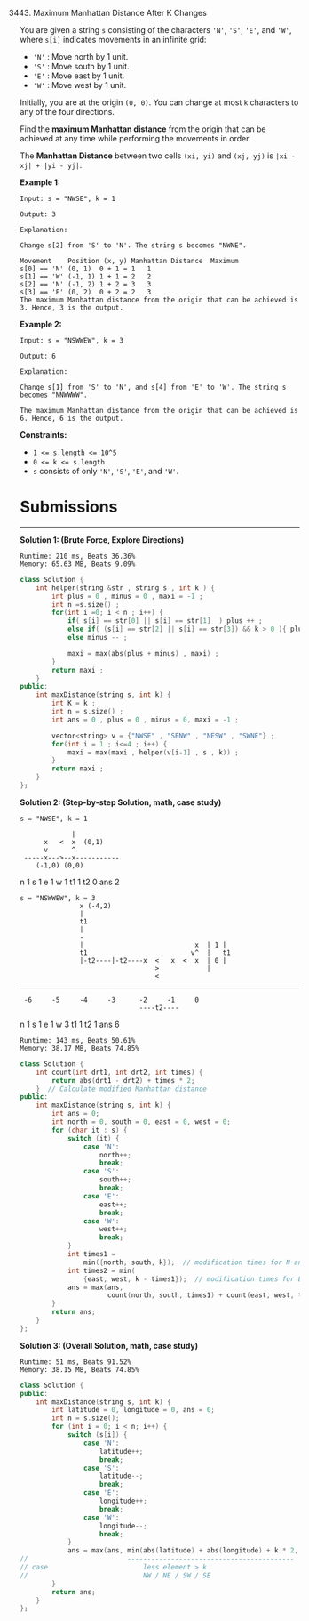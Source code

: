 3443. Maximum Manhattan Distance After K Changes

You are given a string `s` consisting of the characters `'N'`, `'S'`, `'E'`, and `'W'`, where `s[i]` indicates movements in an infinite grid:

* `'N'` : Move north by 1 unit.
* `'S'` : Move south by 1 unit.
* `'E'` : Move east by 1 unit.
* `'W'` : Move west by 1 unit.

Initially, you are at the origin `(0, 0)`. You can change at most `k` characters to any of the four directions.

Find the **maximum Manhattan distance** from the origin that can be achieved at any time while performing the movements in order.

The **Manhattan Distance** between two cells `(xi, yi)` and `(xj, yj)` is `|xi - xj| + |yi - yj|`.
 

**Example 1:**
```
Input: s = "NWSE", k = 1

Output: 3

Explanation:

Change s[2] from 'S' to 'N'. The string s becomes "NWNE".

Movement	Position (x, y)	Manhattan Distance	Maximum
s[0] == 'N'	(0, 1)	0 + 1 = 1	1
s[1] == 'W'	(-1, 1)	1 + 1 = 2	2
s[2] == 'N'	(-1, 2)	1 + 2 = 3	3
s[3] == 'E'	(0, 2)	0 + 2 = 2	3
The maximum Manhattan distance from the origin that can be achieved is 3. Hence, 3 is the output.
```

**Example 2:**
```
Input: s = "NSWWEW", k = 3

Output: 6

Explanation:

Change s[1] from 'S' to 'N', and s[4] from 'E' to 'W'. The string s becomes "NNWWWW".

The maximum Manhattan distance from the origin that can be achieved is 6. Hence, 6 is the output.
```
 

**Constraints:**

* `1 <= s.length <= 10^5`
* `0 <= k <= s.length`
* `s` consists of only `'N'`, `'S'`, `'E'`, and `'W'`.

# Submissions
---
**Solution 1: (Brute Force, Explore Directions)**
```
Runtime: 210 ms, Beats 36.36%
Memory: 65.63 MB, Beats 9.09%
```
```c++
class Solution {
    int helper(string &str , string s , int k ) {
        int plus = 0 , minus = 0 , maxi = -1 ;
        int n =s.size() ;
        for(int i =0; i < n ; i++) {
            if( s[i] == str[0] || s[i] == str[1]  ) plus ++ ;
            else if( (s[i] == str[2] || s[i] == str[3]) && k > 0 ){ plus ++ ; k-- ; }
            else minus -- ;

            maxi = max(abs(plus + minus) , maxi) ;
        }
        return maxi ;
    }
public:
    int maxDistance(string s, int k) {
        int K = k ;
        int n = s.size() ;
        int ans = 0 , plus = 0 , minus = 0, maxi = -1 ;

        vector<string> v = {"NWSE" , "SENW" , "NESW" , "SWNE"} ;
        for(int i = 1 ; i<=4 ; i++) {
            maxi = max(maxi , helper(v[i-1] , s , k)) ;
        }
        return maxi ;
    }
};
```

**Solution 2: (Step-by-step Solution, math, case study)**

    s = "NWSE", k = 1

                 |
          x   <  x  (0,1)
          v      ^
     -----x--->--x-----------
        (-1,0) (0,0)
n   1
s   1
e   1
w   1
t1  1
t2  0
ans 2

    s = "NSWWEW", k = 3
                   x (-4,2)
                   |
                   t1
                   |
                   -
                   |                            x  | 1 |
                   t1                          v^  |   t1
                   |-t2----|-t2----x  <   x  <  x  | 0 |
                                      >            |
                                      <
---------------------------------------------------
     -6     -5     -4     -3      -2     -1     0
                                  ----t2----       
n   1
s   1
e   1
w   3
t1  1
t2  1
ans 6
```
Runtime: 143 ms, Beats 50.61%
Memory: 38.17 MB, Beats 74.85%
```
```c++
class Solution {
    int count(int drt1, int drt2, int times) {
        return abs(drt1 - drt2) + times * 2;
    }  // Calculate modified Manhattan distance
public:
    int maxDistance(string s, int k) {
        int ans = 0;
        int north = 0, south = 0, east = 0, west = 0;
        for (char it : s) {
            switch (it) {
                case 'N':
                    north++;
                    break;
                case 'S':
                    south++;
                    break;
                case 'E':
                    east++;
                    break;
                case 'W':
                    west++;
                    break;
            }
            int times1 =
                min({north, south, k});  // modification times for N and S
            int times2 = min(
                {east, west, k - times1});  // modification times for E and W
            ans = max(ans,
                      count(north, south, times1) + count(east, west, times2));
        }
        return ans;
    }
};
```

**Solution 3: (Overall Solution, math, case study)**
```
Runtime: 51 ms, Beats 91.52%
Memory: 38.15 MB, Beats 74.85%
```
```C++
class Solution {
public:
    int maxDistance(string s, int k) {
        int latitude = 0, longitude = 0, ans = 0;
        int n = s.size();
        for (int i = 0; i < n; i++) {
            switch (s[i]) {
                case 'N':
                    latitude++;
                    break;
                case 'S':
                    latitude--;
                    break;
                case 'E':
                    longitude++;
                    break;
                case 'W':
                    longitude--;
                    break;
            }
            ans = max(ans, min(abs(latitude) + abs(longitude) + k * 2, i + 1));
//                         ------------------------------------------  -----
// case                        less element > k                        less element <= k
//                             NW / NE / SW / SE
        }
        return ans;
    }
};
```

